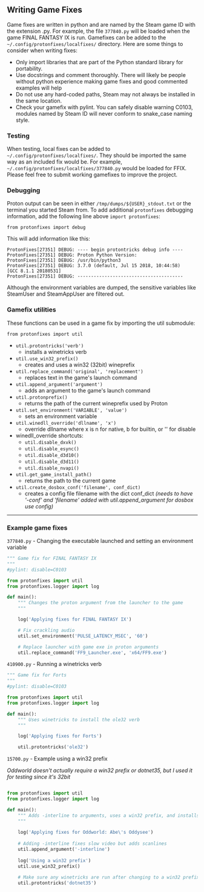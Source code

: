 ## Writing Game Fixes
Game fixes are written in python and are named by the Steam game ID with the extension .py. For example, the file `377840.py` will be loaded when the game FINAL FANTASY IX is run. Gamefixes can be added to the `~/.config/protonfixes/localfixes/` directory. Here are some things to consider when writing fixes:

- Only import libraries that are part of the Python standard library for portability.
- Use docstrings and comment thoroughly. There will likely be people without python experience making game fixes and good commented examples will help
- Do not use any hard-coded paths, Steam may not always be installed in the same location.
- Check your gamefix with pylint. You can safely disable warning C0103, modules named by Steam ID will never conform to snake_case naming style.

### Testing
When testing, local fixes can be added to `~/.config/protonfixes/localfixes/`. They should be imported the same way as an included fix would be. For example, `~/.config/protonfixes/localfixes/377840.py` would be loaded for FFIX. Please feel free to submit working gamefixes to improve the project. 

### Debugging
Proton output can be seen in either `/tmp/dumps/${USER}_stdout.txt` or the terminal you started Steam from. To add additional `protonfixes` debugging information, add the following line above `import protonfixes`:
```
from protonfixes import debug
```
This will add information like this:
```
ProtonFixes[27351] DEBUG: ---- begin protontricks debug info ----
ProtonFixes[27351] DEBUG: Proton Python Version:
ProtonFixes[27351] DEBUG: /usr/bin/python3
ProtonFixes[27351] DEBUG: 3.7.0 (default, Jul 15 2018, 10:44:58)
[GCC 8.1.1 20180531]
ProtonFixes[27351] DEBUG: ---------------------------------------
```
Although the environment variables are dumped, the sensitive variables like SteamUser and SteamAppUser are filtered out.


### Gamefix utilities 
These functions can be used in a game fix by importing the util submodule:
```
from protonfixes import util
```

- `util.protontricks('verb')`
	-  installs a winetricks verb
- `util.use_win32_prefix()`
	- creates and uses a win32 (32bit) wineprefix
- `util.replace_command('original', 'replacement')`
	- replaces text in the game's launch command
- `util.append_argument('argument')`
	- adds an argument to the game's launch command
- `util.protonprefix()`
	- returns the path of the current wineprefix used by Proton
- `util.set_environment('VARIABLE', 'value')`
	- sets an environment variable
- `util.winedll_override('dllname', 'x')`
	- override dllname where x is n for native, b for builtin, or '' for disable
- winedll_override shortcuts:
	- `util.disable_dxvk()`
	- `util.disable_esync()`
	- `util.disable_d3d10()`
	- `util.disable_d3d11()`
	- `util.disable_nvapi()`
- `util.get_game_install_path()`
	- returns the path to the current game
- `util.create_dosbox_conf('filename', conf_dict)`
	- creates a config file filename with the dict conf_dict
	  _(needs to have '-conf' and 'filename' added with util.append_argument for dosbox use config)_


---
### Example game fixes
`377840.py` - Changing the executable launched and setting an environment variable
```python
""" Game fix for FINAL FANTASY IX
"""
#pylint: disable=C0103

from protonfixes import util
from protonfixes.logger import log

def main():
    """ Changes the proton argument from the launcher to the game
    """

    log('Applying fixes for FINAL FANTASY IX')

    # Fix crackling audio
    util.set_environment('PULSE_LATENCY_MSEC', '60')

    # Replace launcher with game exe in proton arguments
    util.replace_command('FF9_Launcher.exe', 'x64/FF9.exe')
```

`410900.py` - Running a winetricks verb
```python
""" Game fix for Forts
"""
#pylint: disable=C0103

from protonfixes import util
from protonfixes.logger import log

def main():
    """ Uses winetricks to install the ole32 verb
    """

    log('Applying fixes for Forts')

    util.protontricks('ole32')
```
`15700.py` - Example using a win32 prefix

*Oddworld doesn't actually require a win32 prefix or dotnet35, but I used it for testing since it's 32bit*
```python

from protonfixes import util
from protonfixes.logger import log

def main():
    """ Adds -interline to arguments, uses a win32 prefix, and installs dotnet35
    """
    
    log('Applying fixes for Oddworld: Abe\'s Oddysee')
        
    # Adding -interline fixes slow video but adds scanlines
    util.append_argument('-interline')
    
    log('Using a win32 prefix')
    util.use_win32_prefix()
    
    # Make sure any winetricks are run after changing to a win32 prefix
    util.protontricks('dotnet35')
```


